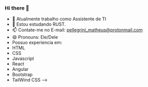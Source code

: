 ### Hi there 👋

- 🔭 Atualmente trabalho como Assistente de TI
- 🌱 Estou estudando RUST.
- 📫 Contate-me no E-mail: pellegrini_matheus@protonmail.com
- 😄 Pronouns: Ele/Dele
- Possuo experiencia em:
- HTML
- CSS
- Javascript
- React
- Angular
- Bootstrap
- TailWind CSS
-->


